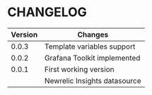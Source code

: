 CHANGELOG
=========

| Version | Changes                                                    |
| --------|------------------------------------------------------------|
| 0.0.3   | Template variables support                                 |
| 0.0.2   | Grafana Toolkit implemented                                |  
| 0.0.1   | First working version                                      |
|         | Newrelic Insights datasource                               |